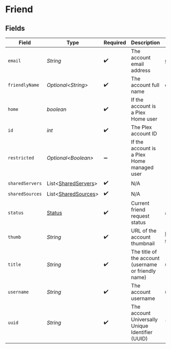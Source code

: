 # Friend


## Fields

| Field                                                            | Type                                                             | Required                                                         | Description                                                      | Example                                                          |
| ---------------------------------------------------------------- | ---------------------------------------------------------------- | ---------------------------------------------------------------- | ---------------------------------------------------------------- | ---------------------------------------------------------------- |
| `email`                                                          | *String*                                                         | :heavy_check_mark:                                               | The account email address                                        | username@email.com                                               |
| `friendlyName`                                                   | *Optional\<String>*                                              | :heavy_check_mark:                                               | The account full name                                            | exampleUser                                                      |
| `home`                                                           | *boolean*                                                        | :heavy_check_mark:                                               | If the account is a Plex Home user                               |                                                                  |
| `id`                                                             | *int*                                                            | :heavy_check_mark:                                               | The Plex account ID                                              |                                                                  |
| `restricted`                                                     | *Optional\<Boolean>*                                             | :heavy_minus_sign:                                               | If the account is a Plex Home managed user                       |                                                                  |
| `sharedServers`                                                  | List\<[SharedServers](../../models/operations/SharedServers.md)> | :heavy_check_mark:                                               | N/A                                                              |                                                                  |
| `sharedSources`                                                  | List\<[SharedSources](../../models/operations/SharedSources.md)> | :heavy_check_mark:                                               | N/A                                                              |                                                                  |
| `status`                                                         | [Status](../../models/operations/Status.md)                      | :heavy_check_mark:                                               | Current friend request status                                    | accepted                                                         |
| `thumb`                                                          | *String*                                                         | :heavy_check_mark:                                               | URL of the account thumbnail                                     | https://plex.tv/users/7d1916e0d8f6e76b/avatar?c=1694481578       |
| `title`                                                          | *String*                                                         | :heavy_check_mark:                                               | The title of the account (username or friendly name)             | username123                                                      |
| `username`                                                       | *String*                                                         | :heavy_check_mark:                                               | The account username                                             | username123                                                      |
| `uuid`                                                           | *String*                                                         | :heavy_check_mark:                                               | The account Universally Unique Identifier (UUID)                 | 7d1916e0d8f6e76b                                                 |